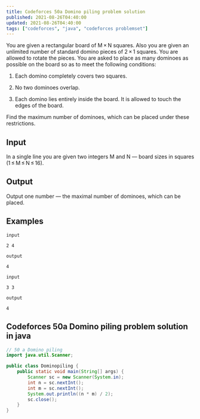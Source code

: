 ```yaml
---
title: Codeforces 50a Domino piling problem solution
published: 2021-08-26T04:40:00
updated: 2021-08-26T04:40:00
tags: ["codeforces", "java", "codeforces problemset"]
---
```

You are given a rectangular board of M × N squares. Also you are 
given an unlimited number of standard domino pieces of 2 × 1 
squares. You are allowed to rotate the pieces. You are asked to 
place as many dominoes as possible on the board so as to meet the 
following conditions:

1. Each domino completely covers two squares.

2. No two dominoes overlap.

3. Each domino lies entirely inside the board. It is allowed to touch the edges of the board.

Find the maximum number of dominoes, which can be placed under 
these restrictions.

## Input
In a single line you are given two integers M and N — board sizes in squares (1 ≤ M ≤ N ≤ 16).

## Output
Output one number — the maximal number of dominoes, which can be 
placed.

## Examples
```
input

2 4

output

4

input

3 3

output

4
```

## Codeforces 50a Domino piling problem solution in java
```java
// 50 a Domino piling
import java.util.Scanner;

public class Dominopiling {
    public static void main(String[] args) {
        Scanner sc = new Scanner(System.in);
        int n = sc.nextInt();
        int m = sc.nextInt();
        System.out.println((n * m) / 2);
        sc.close();
    }
}
```